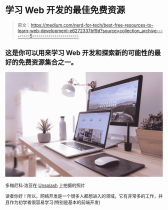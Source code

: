 # 学习 Web 开发的最佳免费资源

> 原文：<https://medium.com/nerd-for-tech/best-free-resources-to-learn-web-development-e6272337bf9d?source=collection_archive---------5----------------------->

## 这是你可以用来学习 Web 开发和探索新的可能性的最好的免费资源集合之一。

![](img/d4f34c21fca204007e89f4129bcf8d01.png)

多梅尼科·洛亚在 [Unsplash](https://unsplash.com?utm_source=medium&utm_medium=referral) 上拍摄的照片

读者你好！所以，网络开发是一个很多人都想进入的领域。它有非常多的工作，并且作为初学者很容易学习(特别是基本的前端开发)